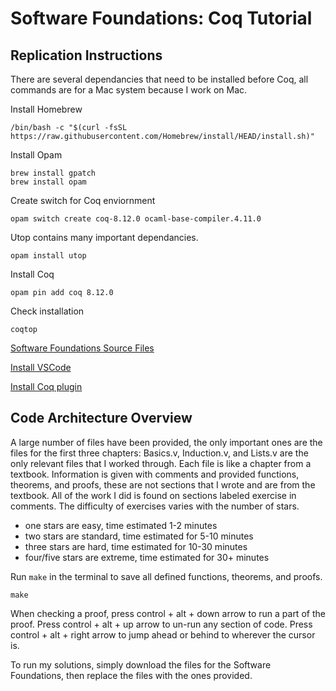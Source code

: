 # Software Foundations: Coq Tutorial

## Replication Instructions

There are several dependancies that need to be installed before Coq, all commands are for a Mac system because I work on Mac.

Install Homebrew
```
/bin/bash -c "$(curl -fsSL https://raw.githubusercontent.com/Homebrew/install/HEAD/install.sh)"
```
Install Opam
```
brew install gpatch
brew install opam
```
Create switch for Coq enviornment
```
opam switch create coq-8.12.0 ocaml-base-compiler.4.11.0
```
Utop contains many important dependancies.
```
opam install utop
```
Install Coq
```
opam pin add coq 8.12.0
```
Check installation
```
coqtop
```

[Software Foundations Source Files](https://softwarefoundations.cis.upenn.edu/lf-current/index.html)

[Install VSCode](https://code.visualstudio.com/)

[Install Coq plugin](https://marketplace.visualstudio.com/items?itemName=maximedenes.vscoq)

## Code Architecture Overview

A large number of files have been provided, the only important ones are the files for the first three chapters: Basics.v, Induction.v, and Lists.v are the only relevant files that I worked through. Each file is like a chapter from a textbook. Information is given with comments and provided functions, theorems, and proofs, these are not sections that I wrote and are from the textbook. All of the work I did is found on sections labeled exercise in comments. The difficulty of exercises varies with the number of stars.
- one stars are easy, time estimated 1-2 minutes
- two stars are standard, time estimated for 5-10 minutes
- three stars are hard, time estimated for 10-30 minutes
- four/five stars are extreme, time estimated for 30+ minutes

Run `make` in the terminal to save all defined functions, theorems, and proofs.
```
make
```

When checking a proof, press control + alt + down arrow to run a part of the proof. Press control + alt + up arrow to un-run any section of code. Press control + alt + right arrow to jump ahead or behind to wherever the cursor is.

To run my solutions, simply download the files for the Software Foundations, then replace the files with the ones provided.

